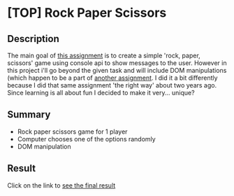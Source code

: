 # [TOP] Rock Paper Scissors  
  
## Description 

The main goal of [this assignment](https://www.theodinproject.com/lessons/foundations-rock-paper-scissors) is to create a simple 'rock, paper, scissors' game using console api to show messages to the user. However in this project i'll go beyond the given task and will include DOM manipulations (which happen to be a part of [another assignment](https://www.theodinproject.com/lessons/foundations-revisiting-rock-paper-scissors). I did it a bit differently because I did that same assignment 'the right way' about two years ago. Since learning is all about fun I decided to make it very... unique?
  
## Summary

- Rock paper scissors game for 1 player
- Computer chooses one of the options randomly
- DOM manipulation

## Result

Click on the link to [see the final result](https://piotrfijol.github.io/top-rps)
